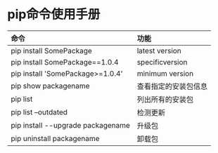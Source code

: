 

# pip命令使用手册

命令 | 功能 |
:------|:-------|
pip install SomePackage | latest version |
pip install SomePackage==1.0.4  | specificversion |
pip install 'SomePackage>=1.0.4'  | minimum version |
pip show packagename | 查看指定的安装包信息 |
pip list | 列出所有的安装包 |
pip list –outdated | 检测更新 |
pip install --upgrade packagename | 升级包 |
pip uninstall packagename | 卸载包 |